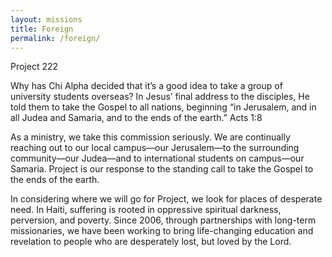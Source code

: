 ```yaml
---
layout: missions
title: Foreign
permalink: /foreign/
---
```


Project 222

Why has Chi Alpha decided that it’s a good idea to take a group of university students overseas? In Jesus’ final address to the disciples, He told them to take the Gospel to all nations, beginning “in Jerusalem, and in all Judea and Samaria, and to the ends of the earth.” Acts 1:8

As a ministry, we take this commission seriously. We are continually reaching out to our local campus—our Jerusalem—to the surrounding community—our Judea—and to international students on campus—our Samaria. Project is our response to the standing call to take the Gospel to the ends of the earth.

In considering where we will go for Project, we look for places of desperate need. In Haiti, suffering is rooted in oppressive spiritual darkness, perversion, and poverty. Since 2006, through partnerships with long-term missionaries, we have been working to bring life-changing education and revelation to people who are desperately lost, but loved by the Lord.
